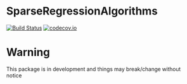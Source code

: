 # SparseRegressionAlgorithms

[![Build Status](https://travis-ci.org/joshday/SparseRegressionAlgorithms.jl.svg?branch=master)](https://travis-ci.org/joshday/SparseRegressionAlgorithms.jl)
[![codecov.io](http://codecov.io/github/joshday/SparseRegressionAlgorithms.jl/coverage.svg?branch=master)](http://codecov.io/github/joshday/SparseRegressionAlgorithms.jl?branch=master)


# Warning
This package is in development and things may break/change without notice
